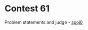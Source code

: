 # Contest 61

Problem statements and judge - [spoj0](http://judge.openfmi.net:9080/spoj0/contests.pl?contest_id=61)
